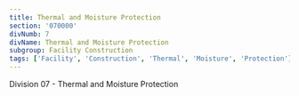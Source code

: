 ```yaml
---
title: Thermal and Moisture Protection
section: '070000'
divNumb: 7
divName: Thermal and Moisture Protection
subgroup: Facility Construction
tags: ['Facility', 'Construction', 'Thermal', 'Moisture', 'Protection']
---
```


Division 07 - Thermal and Moisture Protection
